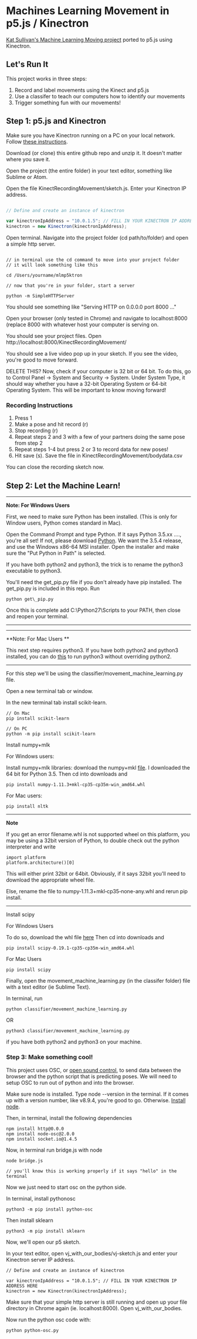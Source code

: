 # Machines Learning Movement in p5.js / Kinectron

[Kat Sullivan's Machine Learning Moving project](https://github.com/katsully/machines-learning-movement) ported to p5.js using Kinectron.

## Let's Run It

This project works in three steps:

1. Record and label movements using the Kinect and p5.js
2. Use a classifer to teach our computers how to identify our movements
3. Trigger something fun with our movements!

## Step 1: p5.js and Kinectron

Make sure you have Kinectron running on a PC on your local network. Follow [these instructions](https://kinectron.github.io/docs/server.html). 

Download (or clone) this entire github repo and unzip it. It doesn't matter where you save it.

Open the project (the entire folder) in your text editor, something like Sublime or Atom.

Open the file KinectRecordingMovement/sketch.js. Enter your Kinectron IP address.

```javascript

// Define and create an instance of kinectron

var kinectronIpAddress = "10.0.1.5"; // FILL IN YOUR KINECTRON IP ADDRESS HERE
kinectron = new Kinectron(kinectronIpAddress);

```

Open terminal. Navigate into the project folder (cd path/to/folder) and open a simple http server.

```

// in terminal use the cd command to move into your project folder
// it will look something like this

cd /Users/yourname/mlmp5ktron 

// now that you're in your folder, start a server

python -m SimpleHTTPServer

```

You should see something like "Serving HTTP on 0.0.0.0 port 8000 ..."

Open your browser (only tested in Chrome) and navigate to localhost:8000 (replace 8000 with whatever host your computer is serving on.

You should see your project files. Open http://localhost:8000/KinectRecordingMovement/

You should see a live video pop up in your sketch. If you see the video, you're good to move forward. 

DELETE THIS?
Now, check if your computer is 32 bit or 64 bit. To do this, go to Control Panel -> System and Security -> System. Under System Type, it should way whether you have a 32-bit Operating System or 64-bit Operating System. This will be important to know moving forward!

### Recording Instructions

1. Press 1
2. Make a pose and hit record (r)
3. Stop recording (r)
4. Repeat steps 2 and 3 with a few of your partners doing the same pose from step 2
5. Repeat steps 1-4 but press 2 or 3 to record data for new poses!
6. Hit save (s). Save the file in KinectRecordingMovement/bodydata.csv

You can close the recording sketch now. 

## Step 2: Let the Machine Learn!

---
**Note: For Windows Users**

First, we need to make sure Python has been installed. (This is only for Window users, Python comes standard in Mac).

Open the Command Prompt and type Python. If it says Python 3.5.xx ...., you're all set! If not, please download [Python](https://www.python.org/downloads/windows). We want the 3.5.4 release, and use the Windows x86-64 MSI installer. Open the installer and make sure the "Put Python in Path" is selected.

If you have both python2 and python3, the trick is to rename the python3 executable to python3.

You'll need the get\_pip.py file if you don't already have pip installed. The get\_pip.py is included in this repo. Run 

```python get\_pip.py```

Once this is complete add C:\Python27\Scripts to your PATH, then close and reopen your terminal.

---


---
**Note: For Mac Users **

This next step requires python3. If you have both python2 and python3 installed, you can do [this](https://stackoverflow.com/questions/10763440/how-to-install-python3-version-of-package-via-pip-on-ubuntu) to run python3 without overriding python2. 

--- 

For this step we'll be using the classifier/movement\_machine\_learning.py file.

Open a new terminal tab or window. 

In the new terminal tab install scikit-learn. 

```
// On Mac 
pip install scikit-learn

// On PC
python -m pip install scikit-learn

```

Install numpy+mlk

For Windows users: 

Install numpy+mlk libraries: download the numpy+mkl [file](http://www.lfd.uci.edu/~gohlke/pythonlibs/#numpy). I downloaded the 64 bit for Python 3.5. Then cd into downloads and 

```pip install numpy‑1.11.3+mkl‑cp35‑cp35m‑win_amd64.whl```

For Mac users: 

```pip install nltk```

---
**Note**

If you get an error filename.whl is not supported wheel on this platform, you may be using a 32bit version of Python, to double check out the python interpreter and write

```
import platform
platform.architecture()[0]
```

This will either print 32bit or 64bit. Obviously, if it says 32bit you'll need to download the appropriate wheel file.

Else, rename the file to numpy‑1.11.3+mkl‑cp35‑none-any.whl and rerun pip install.

---

Install scipy

For Windows Users

To do so, download the whl file [here](http://www.lfd.uci.edu/~gohlke/pythonlibs/#scipy) Then cd into downloads and 

```pip install scipy-0.19.1-cp35-cp35m-win_amd64.whl```

For Mac Users

```pip install scipy```


Finally, open the movement_machine_learning.py (in the classifer folder) file with a text editor (ie Sublime Text).

In terminal, run

```python classifier/movement_machine_learning.py```

OR

```python3 classifier/movement_machine_learning.py```

if you have both python2 and python3 on your machine.


### Step 3: Make something cool!

This project uses OSC, or [open sound control](http://opensoundcontrol.org/introduction-osc), to send data between the browser and the python script that is predicting poses. We will need to setup OSC to run out of python and into the browser.

Make sure node is installed. Type node --version in the terminal. If it comes up with a version number, like v8.9.4, you're good to go. Otherwise. [Install node](https://nodejs.org/en/).

Then, in terminal, install the following dependencies

```
npm install http@0.0.0
npm install node-osc@2.0.0
npm install socket.io@1.4.5

```

Now, in terminal run bridge.js with node

```
node bridge.js

// you'll know this is working properly if it says "hello" in the terminal

```

Now we just need to start osc on the python side. 

In terminal, install pythonosc

```python3 -m pip install python-osc```

Then install sklearn

```python3 -m pip install sklearn```

Now, we'll open our p5 sketch. 

In your text editor, open vj_with_our_bodies/vj-sketch.js and enter your Kinectron server IP address.

```
// Define and create an instance of kinectron

var kinectronIpAddress = "10.0.1.5"; // FILL IN YOUR KINECTRON IP ADDRESS HERE
kinectron = new Kinectron(kinectronIpAddress);

```

Make sure that your simple http server is still running and open up your file directory in Chrome again (ie. localhost:8000). Open vj_with_our_bodies.

Now run the python osc code with: 

```
python python-osc.py

```



